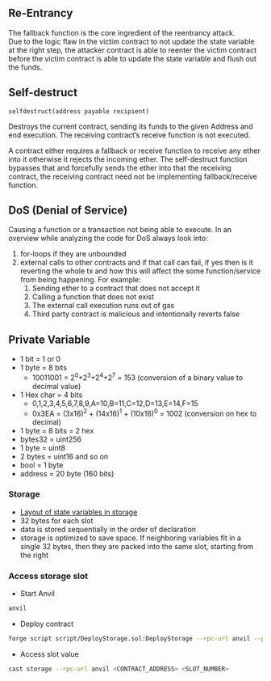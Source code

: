 ## Re-Entrancy
The fallback function is the core ingredient of the reentrancy attack.
<br>
Due to the logic flaw in the victim contract to not update the state variable at the right step, the attacker contract is able to reenter the victim contract before the victim contract is able to update the state variable and flush out the funds.
## Self-destruct
```solidity
selfdestruct(address payable recipient)
```
Destroys the current contract, sending its funds to the given Address and end execution. The receiving contract’s receive function is not executed.
<br>

A contract either requires a fallback or receive function to receive any ether into it otherwise it rejects the incoming ether. The self-destruct  function bypasses that and forcefully sends the ether into that the receiving contract, the receiving contract need not be implementing fallback/receive function.

## DoS (Denial of Service)
Causing a function or a transaction not being able to execute. In an overview while analyzing the code for DoS always look into:
1) for-loops if they are unbounded
2) external calls to other contracts and if that call can fail, if yes then is it reverting the whole tx and how this will affect the some function/service from being happening. For example:
   1) Sending ether to a contract that does not accept it
   2) Calling a function that does not exist
   3) The external call execution runs out of gas
   4) Third party contract is malicious and intentionally reverts false

## Private Variable
- 1 bit = 1 or 0
- 1 byte = 8 bits
  - 10011001 = 2<sup>0</sup>+2<sup>3</sup>+2<sup>4</sup>+2<sup>7</sup> = 153 (conversion of a binary value to decimal value)
- 1 Hex char = 4 bits
  - 0,1,2,3,4,5,6,7,8,9,A=10,B=11,C=12,D=13,E=14,F=15
  - 0x3EA = (3x16)<sup>2</sup> + (14x16)<sup>1</sup> + (10x16)<sup>0</sup> = 1002 (conversion on hex to decimal)
- 1 byte = 8 bits = 2 hex
- bytes32 = uint256 
- 1 byte = uint8
- 2 bytes = uint16 and so on
- bool = 1 byte
- address  = 20 byte (160 bits)

### Storage
- [Layout of state variables in storage ](https://docs.soliditylang.org/en/latest/internals/layout_in_storage.html) 
- 32 bytes for each slot
- data is stored sequentially in the order of declaration
- storage is optimized to save space. If neighboring variables fit in a single
  32 bytes, then they are packed into the same slot, starting from the right

### Access storage slot
- Start Anvil
```bash
anvil
```
- Deploy contract
```bash
forge script script/DeployStorage.sol:DeployStorage --rpc-url anvil --private-key ${PRIVATE_KEY_ANVIL}  --broadcast -vvvv
```
- Access slot value
```bash
cast storage --rpc-url anvil <CONTRACT_ADDRESS> <SLOT_NUMBER>
```

